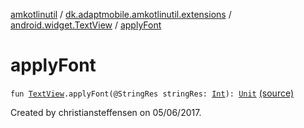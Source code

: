 [amkotlinutil](../../index.md) / [dk.adaptmobile.amkotlinutil.extensions](../index.md) / [android.widget.TextView](index.md) / [applyFont](./apply-font.md)

# applyFont

`fun `[`TextView`](https://developer.android.com/reference/android/widget/TextView.html)`.applyFont(@StringRes stringRes: `[`Int`](https://kotlinlang.org/api/latest/jvm/stdlib/kotlin/-int/index.html)`): `[`Unit`](https://kotlinlang.org/api/latest/jvm/stdlib/kotlin/-unit/index.html) [(source)](https://github.com/adaptmobile-organization/amkotlinutil/tree/master/amkotlinutil/src/main/java/dk/adaptmobile/amkotlinutil/extensions/TextViewExtensions.kt#L21)

Created by christiansteffensen on 05/06/2017.

